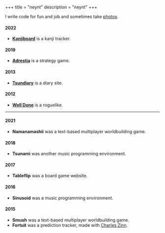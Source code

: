 +++
title = "neynt"
description = "neynt"
+++

I write code for fun and job and sometimes take [photos](photos/).

#### 2022

- [**Kanjiboard**](https://kanjiboard.neynt.ca/) is a kanji tracker.

#### 2019

- [**Adrestia**](http://adrestia.neynt.ca/) is a strategy game.

#### 2013

- [**Tsundiary**](https://www.tsundiary.com/) is a diary site.

#### 2012

- [**Well Done**](https://github.com/neynt/well-done) is a roguelike.

<hr class='grave'>

#### 2021

- **Namanamashii** was a text-based multiplayer worldbuilding game.

#### 2018

- **Tsunami** was another music programming environment.

#### 2017

- **Tableflip** was a board game website.

#### 2016

- **Sinusoid** was a music programming environment.

#### 2015

- **Smush** was a text-based multiplayer worldbuilding game.
- **Fortuit** was a prediction tracker, made with [Charles Zinn](http://charleszinn.ca/).
